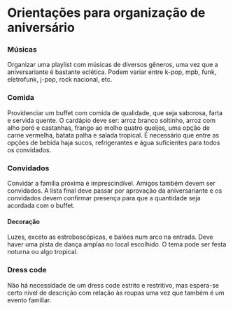 # Orientações para organização de aniversário
### Músicas
  Organizar uma playlist com músicas de diversos gêneros, uma vez que a aniversariante é bastante eclética. Podem variar entre k-pop, mpb, funk, eletrofunk, j-pop, rock nacional, etc.
### Comida
  Providenciar um buffet com comida de qualidade, que seja saborosa, farta e servida quente. O cardápio deve ser: arroz branco soltinho, arroz com alho poró e castanhas, frango ao molho quatro queijos, uma opção de carne vermelha, batata palha e salada tropical. É necessário que entre as opções de bebida haja sucos, refrigerantes e água suficientes para todos os convidados.
### Convidados
  Convidar a família próxima é imprescindível. Amigos também devem ser convidados. A lista final deve passar por aprovação da aniversariante e os convidados devem confirmar presença para que a quantidade seja acordada com o buffet.
#### Decoração
  Luzes, exceto as estroboscópicas, e balões num arco na entrada. Deve haver uma pista de dança amplaa no local escolhido. O tema pode ser festa noturna ou algo tropical.
### Dress code
  Não há necessidade de um dress code estrito e restritivo, mas espera-se certo nível de descrição com relação às roupas uma vez que também é um evento familiar.

